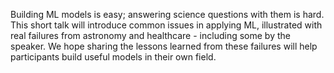<!--
.. title: ML for scientific insight
.. slug: ml-for-scientific-insight
.. date: 2022-12-02 13:50:00 UTC+01:00
.. tags: 
.. category: 
.. link: 
.. description: 
.. type: text
.. author: Mike Walmsley
.. linkedin: 
.. twitter: 
.. github: 
-->

Building ML models is easy; answering science questions with them is hard. This short talk will introduce common issues in applying ML, illustrated with real failures from astronomy and healthcare - including some by the speaker. We hope sharing the lessons learned from these failures will help participants build useful models in their own field.